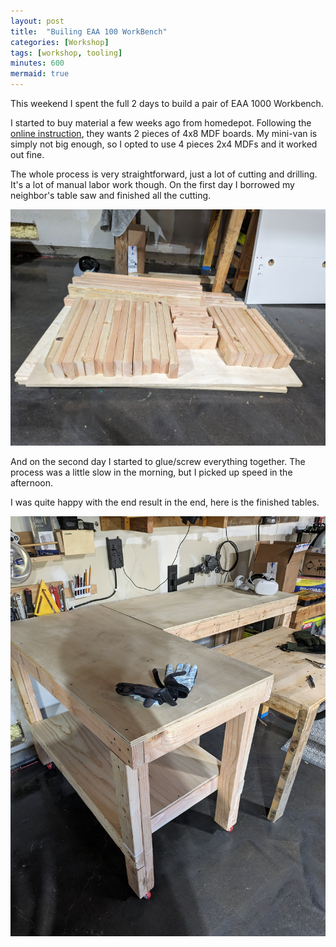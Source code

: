 ```yaml
---
layout: post
title:  "Builing EAA 100 WorkBench"
categories: [Workshop]
tags: [workshop, tooling]
minutes: 600
mermaid: true
---
```


This weekend I spent the full 2 days to build a pair of EAA 1000 Workbench.

I started to buy material a few weeks ago from homedepot. Following the [online instruction](https://www.communitygroundworks.org/sites/default/files/workbench_plans_SA1.pdf), they
wants 2 pieces of 4x8 MDF boards. My mini-van is simply not big enough, so I opted to use 4 pieces 2x4 MDFs and it worked out fine.

The whole process is very straightforward, just a lot of cutting and drilling. It's a lot of manual labor work though. On the first day I borrowed my neighbor's table saw
and finished all the cutting. 


![cut_wood](/assets/img/20231001/end_of_0930.jpg)



And on the second day I started to glue/screw everything together. The process was a little slow in the morning, but I picked up speed in the
afternoon.



I was quite happy with the end result in the end, here is the finished tables.

![finished_tables](/assets/img/20231001/end_result.jpg)


